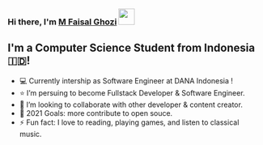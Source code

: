 <!-- # Hi ![Alt Text](https://emoji.gg/assets/emoji/wavegif_1860.gif), I'm Ghozi !

<img src="banner-YT.png">
Student who walking towards to become Full Stack Developer and Software Engineer


## Find me around the web 🌎:
- Visit me on my personal web at <a href="https://mrafcommand.herokuapp.com/">mfaisalghozi</a>
- Sharing updates on <a href="https://www.linkedin.com/in/faisal-g-a3122b136/">LinkedIn</a> -->

### Hi there, I'm [M Faisal Ghozi](website) <img src="https://github.com/blackcater/blackcater/raw/master/images/Hi.gif" height="32" />

## I'm a Computer Science Student from Indonesia 🇮🇩!

- 💻 Currently intership as Software Engineer at DANA Indonesia !
- ⭐ I’m persuing to become Fullstack Developer & Software Engineer.
- 👯 I’m looking to collaborate with other developer & content creator.
- 🥅 2021 Goals: more contribute to open souce.
- ⚡ Fun fact: I love to reading, playing games, and listen to classical music.

[website]: https://mrafcommand.herokuapp.com/
